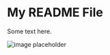 # My README File

Some text here.

![image placeholder](https://media.giphy.com/media/26FPCXdkvDbKBbgOI/giphy.gif)
